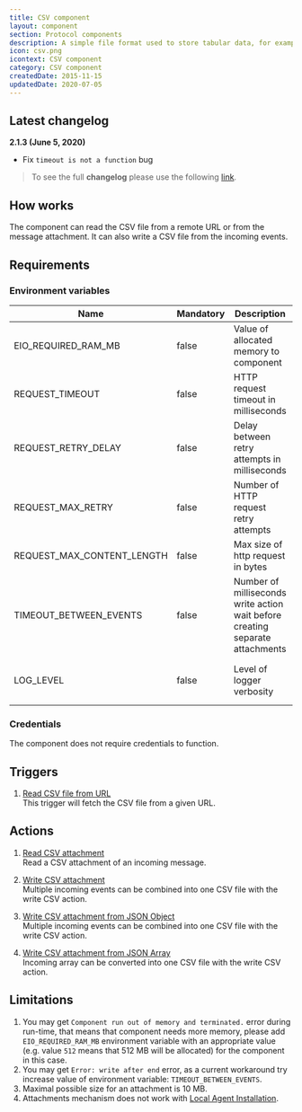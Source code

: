 ```yaml
---
title: CSV component
layout: component
section: Protocol components
description: A simple file format used to store tabular data, for example from a spreadsheet or a database.
icon: csv.png
icontext: CSV component
category: CSV component
createdDate: 2015-11-15
updatedDate: 2020-07-05
---
```


## Latest changelog

**2.1.3 (June 5, 2020)**

* Fix `timeout is not a function` bug

> To see the full **changelog** please use the following [link](/components/csv/changelog).

## How works

The component can read the CSV file from a remote URL or from the message
attachment. It can also write a CSV file from the incoming events.

## Requirements

### Environment variables

|Name|Mandatory|Description|Values|
|----|---------|-----------|------|
|EIO_REQUIRED_RAM_MB| false | Value of allocated memory to component | Recommended: 512 |
|REQUEST_TIMEOUT| false |  HTTP request timeout in milliseconds | Default value: 10000 |
|REQUEST_RETRY_DELAY| false | Delay between retry attempts in milliseconds | Default value: 7000 |
|REQUEST_MAX_RETRY| false | Number of HTTP request retry attempts |  Default value: 7 |
|REQUEST_MAX_CONTENT_LENGTH| false | Max size of http request in bytes | Default value: 10485760 |
|TIMEOUT_BETWEEN_EVENTS| false | Number of milliseconds write action wait before creating separate attachments | Default value: 10000 |
|LOG_LEVEL| false | Level of logger verbosity | trace, debug, info, warning, error Default: info |


### Credentials

The component does not require credentials to function.


## Triggers

  1. [Read CSV file from URL](/components/csv/triggers#read-csv-file-from-url)                                                 
  This trigger will fetch the CSV file from a given URL.

## Actions

  1. [Read CSV attachment](/components/csv/actions#read-csv-attachment)                                                         
  Read a CSV attachment of an incoming message.

  2. [Write CSV attachment](/components/csv/actions#write-csv-attachment)                                                   
  Multiple incoming events can be combined into one CSV file with the write CSV action.

  3. [Write CSV attachment from JSON Object](/components/csv/actions#write-csv-attachment-from-json-object)                 
  Multiple incoming events can be combined into one CSV file with the write CSV action.

  4. [Write CSV attachment from JSON Array](/components/csv/actions#write-csv-attachment-from-json-array)                   
  Incoming array can be converted into one CSV file with the write CSV action.

## Limitations

  1. You may get `Component run out of memory and terminated.` error during run-time, that means that component needs more memory, please add `EIO_REQUIRED_RAM_MB` environment variable with an appropriate value (e.g. value `512` means that 512 MB will be allocated) for the component in this case.
  2. You may get `Error: write after end` error, as a current workaround try increase value of environment variable: `TIMEOUT_BETWEEN_EVENTS`.
  3. Maximal possible size for an attachment is 10 MB.
  4. Attachments mechanism does not work with [Local Agent Installation](/getting-started/local-agent).
